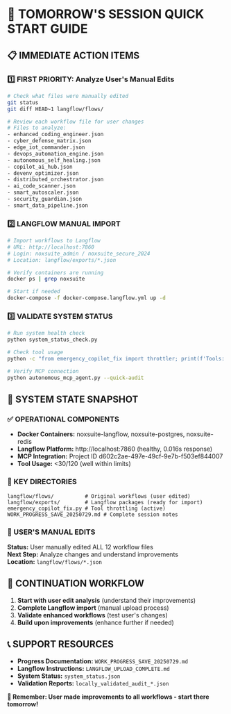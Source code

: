 # 🎯 TOMORROW'S SESSION QUICK START GUIDE

## 📋 IMMEDIATE ACTION ITEMS

### 1️⃣ FIRST PRIORITY: Analyze User's Manual Edits
```bash
# Check what files were manually edited
git status
git diff HEAD~1 langflow/flows/

# Review each workflow file for user changes
# Files to analyze:
- enhanced_coding_engineer.json
- cyber_defense_matrix.json  
- edge_iot_commander.json
- devops_automation_engine.json
- autonomous_self_healing.json
- copilot_ai_hub.json
- devenv_optimizer.json
- distributed_orchestrator.json
- ai_code_scanner.json
- smart_autoscaler.json
- security_guardian.json
- smart_data_pipeline.json
```

### 2️⃣ LANGFLOW MANUAL IMPORT
```bash
# Import workflows to Langflow
# URL: http://localhost:7860
# Login: noxsuite_admin / noxsuite_secure_2024
# Location: langflow/exports/*.json

# Verify containers are running
docker ps | grep noxsuite

# Start if needed
docker-compose -f docker-compose.langflow.yml up -d
```

### 3️⃣ VALIDATE SYSTEM STATUS
```bash
# Run system health check
python system_status_check.py

# Check tool usage
python -c "from emergency_copilot_fix import throttler; print(f'Tools: {throttler.tool_count}/120')"

# Verify MCP connection
python autonomous_mcp_agent.py --quick-audit
```

## 🔧 SYSTEM STATE SNAPSHOT

### ✅ OPERATIONAL COMPONENTS
- **Docker Containers:** noxsuite-langflow, noxsuite-postgres, noxsuite-redis
- **Langflow Platform:** http://localhost:7860 (healthy, 0.016s response)
- **MCP Integration:** Project ID d602c2ae-497e-49cf-9e7b-f503ef844007
- **Tool Usage:** <30/120 (well within limits)

### 📁 KEY DIRECTORIES
```
langflow/flows/          # Original workflows (user edited)
langflow/exports/        # Langflow packages (ready for import)
emergency_copilot_fix.py # Tool throttling (active)
WORK_PROGRESS_SAVE_20250729.md # Complete session notes
```

### 🎯 USER'S MANUAL EDITS
**Status:** User manually edited ALL 12 workflow files  
**Next Step:** Analyze changes and understand improvements  
**Location:** `langflow/flows/*.json`

## 🚀 CONTINUATION WORKFLOW

1. **Start with user edit analysis** (understand their improvements)
2. **Complete Langflow import** (manual upload process)  
3. **Validate enhanced workflows** (test user's changes)
4. **Build upon improvements** (enhance further if needed)

## 📞 SUPPORT RESOURCES

- **Progress Documentation:** `WORK_PROGRESS_SAVE_20250729.md`
- **Langflow Instructions:** `LANGFLOW_UPLOAD_COMPLETE.md`
- **System Status:** `system_status.json`
- **Validation Reports:** `locally_validated_audit_*.json`

**🎯 Remember: User made improvements to all workflows - start there tomorrow!**
